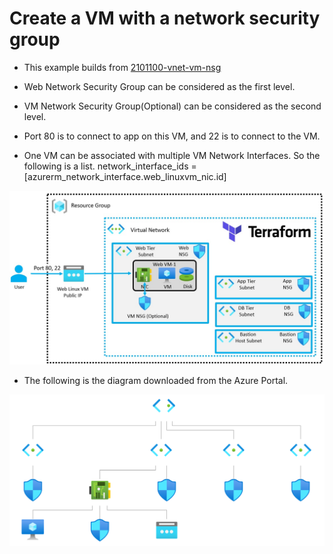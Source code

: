 # Create a VM with a network security group

 - This example builds from [2101100-vnet-vm-nsg](https://github.com/AvtsVivek/AzureWithTerraformAdvanced/tree/main/iac/2101100-vnet-vm-nsg)

- Web Network Security Group can be considered as the first level.

- VM Network Security Group(Optional) can be considered as the second level.
 
- Port 80 is to connect to app on this VM, and 22 is to connect to the VM.
 
- One VM can be associated with multiple VM Network Interfaces. So the following is a list.
network_interface_ids = [azurerm_network_interface.web_linuxvm_nic.id]

![The layout](./Images/Layout.jpg)

- The following is the diagram downloaded from the Azure Portal.

![The Diagram](./Images/topology.svg)



